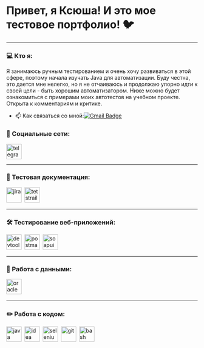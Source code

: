 # Привет, я Ксюша! И это мое тестовое портфолио! 🐦

---

### 💻 Кто я:

Я занимаюсь ручным тестированием и очень хочу развиваться в этой сфере, поэтому начала изучать Java для автоматизации. Буду честна, это дается мне нелегко, но я не отчаиваюсь и продолжаю упорно идти к своей цели - быть хорошим автоматизатором. Ниже можно будет ознакомиться с примерами моих автотестов на учебном проекте. Открыта к комментариям и критике. 

- 📫 Как связаться со мной:[![Gmail Badge](https://img.shields.io/badge/-Gmail-red?style=flat&logo=Gmail&logoColor=white)](mailto:ksushalastochka1@gmail.com)

### 🤝 Социальные сети:

  <div id="badges">
      <a href="https://t.me/xenia_sunny" target="_blank">
      <img src="https://cdn-icons-png.flaticon.com/512/2111/2111646.png" width="40" height="40" alt="telegram" />
    </a>
  </div>

---
### 📔 Тестовая документация:
<div>
  <img src="https://cdn.jsdelivr.net/gh/devicons/devicon/icons/jira/jira-original.svg" title="jira" alt="jira" width="40" height="40"/>&nbsp
    <img src="https://codahosted.io/packs/21236/unversioned/assets/LOGO/ba1091c59bab89cd2fd0f289622731fe16113d7b00905abe64759c313a4b73b76c1b0426076ed76cb74752234c734131df46992d5b8b48fc13e264240e4f7119f736cfeb64df36ded54b5cbf6198b9cadedf18dd0cac5c7dbcd16e6336c29363cd1292ba" title="testrail" alt="tetstrail" width="40" height="40"/>&nbsp
    </div>

---
### 🛠 Тестирование веб-приложений:

<div>
  <img src="https://d33wubrfki0l68.cloudfront.net/38b5c953a4667366685d55db55d057c86db1fc54/a0fdc/static/acae6b24d940347661ca901ea07f47c1/chrome-dev-logo-icon.png" title="devtools" alt="devtools" width="40" height="40"/>&nbsp
  <img src="https://seeklogo.com/images/P/postman-logo-0087CA0D15-seeklogo.com.png" title="postman" alt="postman" width="40" height="40"/>&nbsp
  <img src="https://static0.smartbear.co/smartbearbrand/media/images/home/soapui-icon.svg" title="soapui" alt="soapui" width="40" height="40"/>&nbsp
</div>

---
### 💾 Работа с данными:
<div>
<img src="https://cdn.jsdelivr.net/gh/devicons/devicon@latest/icons/oracle/oracle-original.svg" title="oracle" alt="oracle" width="40" height="40"/>&nbsp
</div>

---
### ✏️ Работа с кодом:
<div>
<img src="https://cdn.jsdelivr.net/gh/devicons/devicon@latest/icons/java/java-original.svg" title="java" alt="java" width="40" height="40"/>&nbsp    
<img src="https://cdn.jsdelivr.net/gh/devicons/devicon@latest/icons/intellij/intellij-original.svg" title="idea" alt="idea" width="40" height="40"/>&nbsp
<img src="https://cdn.jsdelivr.net/gh/devicons/devicon@latest/icons/selenium/selenium-original.svg" title="selenium" alt="selenium" width="40" height="40"/>&nbsp   
<img src="https://cdn.jsdelivr.net/gh/devicons/devicon/icons/git/git-original.svg" title="git" alt="git" width="40" height="40"/>&nbsp
<img src="https://upload.wikimedia.org/wikipedia/commons/thumb/4/4b/Bash_Logo_Colored.svg/1024px-Bash_Logo_Colored.svg.png?20180723054350" title="bash" alt="bash" width="40" height="40"/>&nbsp
</div>

          
